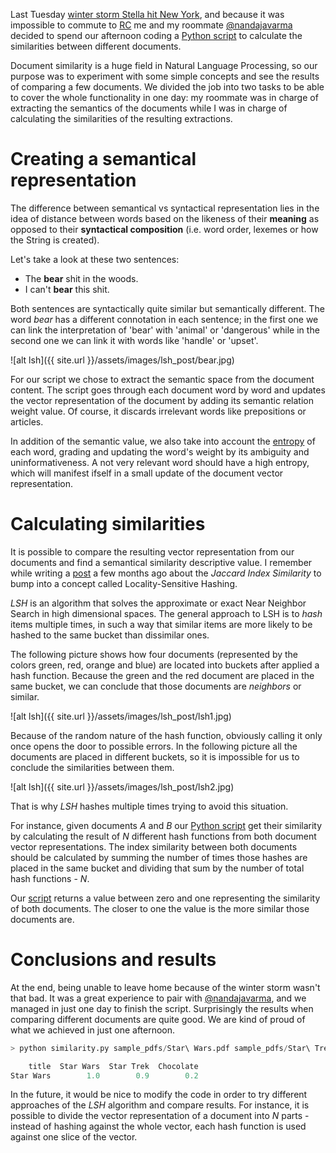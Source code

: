 Last Tuesday [winter storm Stella hit New York](http://www.independent.co.uk/news/world/americas/stella-storm-blizzard-emergency-weather-ice-rain-a7630316.html), and because it was impossible to commute to [RC](https://www.recurse.com/) me and my roommate [@nandajavarma](https://twitter.com/nandajavarma) decided to spend our afternoon coding a [Python script](https://github.com/nandajavarma/document-similarity) to calculate the similarities between different documents.

Document similarity is a huge field in Natural Language Processing, so our purpose was to experiment with some simple concepts and see the results of comparing a few documents. We divided the job into two tasks to be able to cover the whole functionality in one day: my roommate was in charge of extracting the semantics of the documents while I was in charge of calculating the similarities of the resulting extractions.

# Creating a semantical representation

The difference between semantical vs syntactical representation lies in the idea of distance between words based on the likeness of their **meaning** as opposed to their **syntactical composition** (i.e. word order, lexemes or how the String is created).

Let's take a look at these two sentences:
- The **bear** shit in the woods.
- I can't **bear** this shit.

Both sentences are syntactically quite similar but semantically different. The word *bear* has a different connotation in each sentence; in the first one we can link the interpretation of 'bear' with 'animal' or 'dangerous' while in the second one we can link it with words like 'handle' or 'upset'.


![alt lsh]({{ site.url }}/assets/images/lsh_post/bear.jpg)

For our script we chose to extract the semantic space from the document content. The script goes through each document word by word and updates the vector representation of the document by adding its semantic relation weight value. Of course, it discards irrelevant words like prepositions or articles.

In addition of the semantic value, we also take into account the [entropy](https://www.quora.com/What-is-high-entropy-data) of each word, grading and updating the word's weight by its ambiguity and uninformativeness. A not very relevant word should have a high entropy, which will manifest ifself in a small update of the document vector representation.

# Calculating similarities

It is possible to compare the resulting vector representation from our documents and find a semantical similarity descriptive value. I remember while writing a [post](https://jootse84.github.io/notes/jaccard-index-calculation-in-R) a few months ago about the *Jaccard Index Similarity* to bump into a concept called Locality-Sensitive Hashing.

*LSH* is an algorithm that solves the approximate or exact Near Neighbor Search in high dimensional spaces. The general approach to LSH is to *hash* items multiple times, in such a way that similar items are more likely to be hashed to the same bucket than dissimilar ones.

The following picture shows how four documents (represented by the colors green, red, orange and blue) are located into buckets after applied a hash function. Because the green and the red document are placed in the same bucket, we can conclude that those documents are *neighbors* or similar.

![alt lsh]({{ site.url }}/assets/images/lsh_post/lsh1.jpg)

Because of the random nature of the hash function, obviously calling it only once opens the door to possible errors. In the following picture all the documents are placed in different buckets, so it is impossible for us to conclude the similarities between them.

![alt lsh]({{ site.url }}/assets/images/lsh_post/lsh2.jpg)

That is why *LSH* hashes multiple times trying to avoid this situation.

For instance, given documents *A* and *B* our [Python script](https://github.com/nandajavarma/document-similarity) get their similarity by calculating the result of *N* different hash functions from both document vector representations. The index similarity between both documents should be calculated by summing the number of times those hashes are placed in the same bucket and dividing that sum by the number of total hash functions - *N*.

Our [script](https://github.com/nandajavarma/document-similarity) returns a value between zero and one representing the similarity of both documents. The closer to one the value is the more similar those documents are.

# Conclusions and results

At the end, being unable to leave home because of the winter storm wasn't that bad. It was a great experience to pair with [@nandajavarma](https://twitter.com/nandajavarma), and we managed in just one day to finish the script. Surprisingly the results when comparing different documents are quite good. We are kind of proud of what we achieved in just one afternoon.

```python
> python similarity.py sample_pdfs/Star\ Wars.pdf sample_pdfs/Star\ Trek.pdf sample_pdfs/Chocolate.pdf 

    title  Star Wars  Star Trek  Chocolate
Star Wars        1.0        0.9        0.2
```

In the future, it would be nice to modify the code in order to try different approaches of the *LSH* algorithm and compare results. For instance, it is possible to divide the vector representation of a document into *N* parts - instead of hashing against the whole vector, each hash function is used against one slice of the vector.


